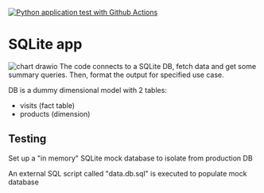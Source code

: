 [![Python application test with Github Actions](https://github.com/cvalienteDS/Testing/actions/workflows/main.yml/badge.svg)](https://github.com/cvalienteDS/Testing/actions/workflows/main.yml)
# SQLite app
![chart drawio](https://user-images.githubusercontent.com/65561135/178716843-042001e8-dbda-4dfa-8771-f109adf09ebf.png)
The code connects to a SQLite DB, fetch data and get some summary queries. Then, format the output for specified use case.

DB is a dummy dimensional model with 2 tables:
- visits (fact table)
- products (dimension)

## Testing
Set up a "in memory" SQLite mock database to isolate from production DB

An external SQL script called "data.db.sql" is executed to populate mock database
